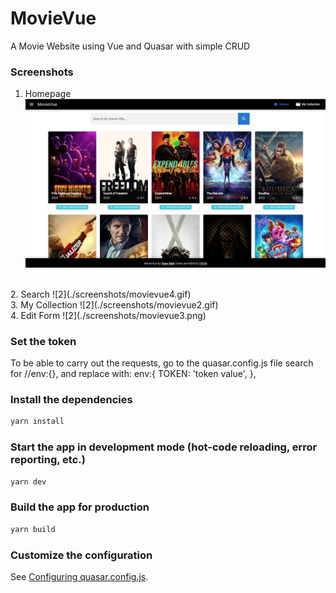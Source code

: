 # MovieVue
A Movie Website using Vue and Quasar with simple CRUD

### Screenshots
1. Homepage
![1](./screenshots/movievue1.png)
<br />
2. Search
![2](./screenshots/movievue4.gif)
<br />
3. My Collection
![2](./screenshots/movievue2.gif)
<br />
4. Edit Form
![2](./screenshots/movievue3.png)
<br />

### Set the token

To be able to carry out the requests, go to the quasar.config.js file
search for //env:{}, and replace with:
env:{
TOKEN: 'token value',
},


### Install the dependencies

```bash
yarn install
```

### Start the app in development mode (hot-code reloading, error reporting, etc.)

```bash
yarn dev
```

### Build the app for production

```bash
yarn build
```

### Customize the configuration

See [Configuring quasar.config.js](https://v2.quasar.dev/quasar-cli-vite/quasar-config-js).
